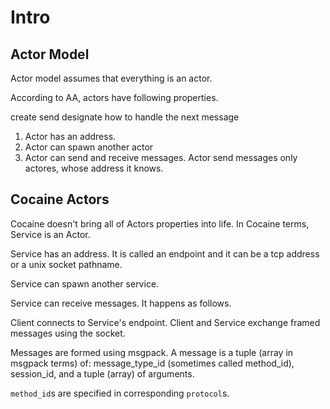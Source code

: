 
# Intro

## Actor Model

Actor model assumes that everything is an actor.

According to AA, actors have following properties.


create
send
designate how to handle the next message




1. Actor has an address.
1. Actor can spawn another actor
1. Actor can send and receive messages. Actor send messages only
actores, whose address it knows.

## Cocaine Actors

Cocaine doesn't bring all of Actors properties into life. In Cocaine
terms, Service is an Actor.

Service has an address. It is called an endpoint and it can be a tcp
address or a unix socket pathname.

Service can spawn another service.

Service can receive messages. It happens as follows.

Client connects to Service's endpoint. Client and Service exchange
framed messages using the socket.

Messages are formed using msgpack. A message is a tuple (array in
msgpack terms) of: message_type_id (sometimes called method_id),
session_id, and a tuple (array) of arguments.

`method_id`s are specified in corresponding `protocol`s.




